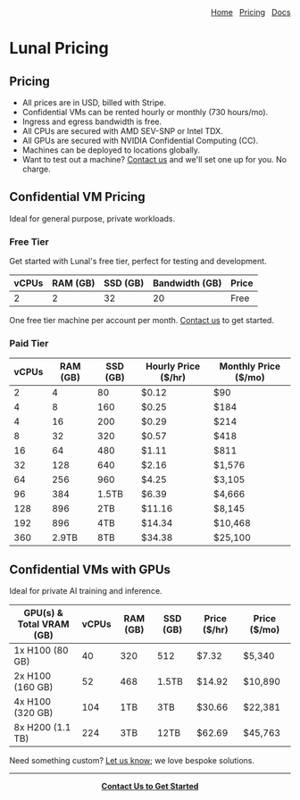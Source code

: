 <div align="right">
  <nav>
    <a href="/">Home</a>&nbsp;&nbsp;
    <a href="/pricing.md">Pricing</a>&nbsp;&nbsp;
    <a href="/docs/">Docs</a>
  </nav>
</div>

# Lunal Pricing

## Pricing

- All prices are in USD, billed with Stripe.
- Confidential VMs can be rented hourly or monthly (730 hours/mo).
- Ingress and egress bandwidth is free.
- All CPUs are secured with AMD SEV-SNP or Intel TDX.
- All GPUs are secured with NVIDIA Confidential Computing (CC).
- Machines can be deployed to locations globally.
- Want to test out a machine? [Contact us](mailto:ansgar@lunal.dev) and we'll set one up for you. No charge.

## Confidential VM Pricing

Ideal for general purpose, private workloads.

### Free Tier

Get started with Lunal's free tier, perfect for testing and development.

| vCPUs | RAM (GB) | SSD (GB) | Bandwidth (GB) | Price |
| ----- | -------- | -------- | -------------- | ----- |
| 2     | 2        | 32       | 20             | Free  |

One free tier machine per account per month. [Contact us](mailto:ansgar@lunal.dev) to get started.

### Paid Tier

| vCPUs | RAM (GB) | SSD (GB) | Hourly Price ($/hr) | Monthly Price ($/mo) |
| ----- | -------- | -------- | ------------------- | -------------------- |
| 2     | 4        | 80       | $0.12               | $90                  |
| 4     | 8        | 160      | $0.25               | $184                 |
| 4     | 16       | 200      | $0.29               | $214                 |
| 8     | 32       | 320      | $0.57               | $418                 |
| 16    | 64       | 480      | $1.11               | $811                 |
| 32    | 128      | 640      | $2.16               | $1,576               |
| 64    | 256      | 960      | $4.25               | $3,105               |
| 96    | 384      | 1.5TB    | $6.39               | $4,666               |
| 128   | 896      | 2TB      | $11.16              | $8,145               |
| 192   | 896      | 4TB      | $14.34              | $10,468              |
| 360   | 2.9TB    | 8TB      | $34.38              | $25,100              |

## Confidential VMs with GPUs

Ideal for private AI training and inference.

| GPU(s) & Total VRAM (GB) | vCPUs | RAM (GB) | SSD (GB) | Price ($/hr) | Price ($/mo) |
| ------------------------ | ----- | -------- | -------- | ------------ | ------------ |
| 1x H100 (80 GB)          | 40    | 320      | 512      | $7.32        | $5,340       |
| 2x H100 (160 GB)         | 52    | 468      | 1.5TB    | $14.92       | $10,890      |
| 4x H100 (320 GB)         | 104   | 1TB      | 3TB      | $30.66       | $22,381      |
| 8x H200 (1.1 TB)         | 224   | 3TB      | 12TB     | $62.69       | $45,763      |

Need something custom? [Let us know](mailto:ansgar@lunal.dev); we love bespoke solutions.

---

<div align="center">
  <a href="mailto:ansgar@lunal.dev"><strong>Contact Us to Get Started</strong></a>
</div>
